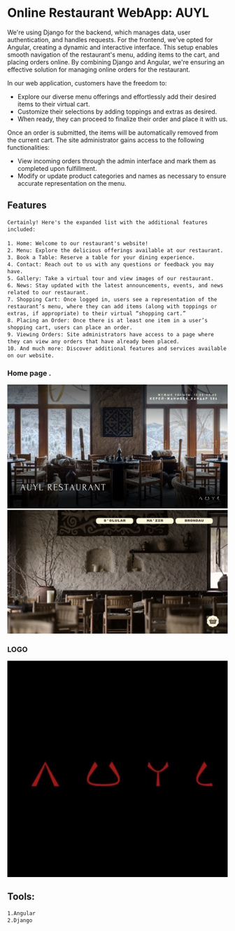 # Online Restaurant WebApp: AUYL

We're using Django for the backend, which manages data, user authentication, and handles requests. For the frontend, we've opted for Angular, creating a dynamic and interactive interface. This setup enables smooth navigation of the restaurant's menu, adding items to the cart, and placing orders online. By combining Django and Angular, we're ensuring an effective solution for managing online orders for the restaurant.


In our web application, customers have the freedom to:
* Explore our diverse menu offerings and effortlessly add their desired items to their virtual cart.
* Customize their selections by adding toppings and extras as desired.
* When ready, they can proceed to finalize their order and place it with us.


Once an order is submitted, the items will be automatically removed from the current cart. The site administrator gains access to the following functionalities:
* View incoming orders through the admin interface and mark them as completed upon fulfillment.
* Modify or update product categories and names as necessary to ensure accurate representation on the menu.


## Features
```
Certainly! Here's the expanded list with the additional features included:

1. Home: Welcome to our restaurant's website!
2. Menu: Explore the delicious offerings available at our restaurant.
3. Book a Table: Reserve a table for your dining experience.
4. Contact: Reach out to us with any questions or feedback you may have.
5. Gallery: Take a virtual tour and view images of our restaurant.
6. News: Stay updated with the latest announcements, events, and news related to our restaurant.
7. Shopping Cart: Once logged in, users see a representation of the restaurant’s menu, where they can add items (along with toppings or extras, if appropriate) to their virtual “shopping cart.”
8. Placing an Order: Once there is at least one item in a user’s shopping cart, users can place an order.
9. Viewing Orders: Site administrators have access to a page where they can view any orders that have already been placed.
10. And much more: Discover additional features and services available on our website.
```




### Home page  .
![Screenshots](screenshots/1.png)
![Screenshots](screenshots/2.png)  



### LOGO 
![Screenshots](screenshots/icon.jpg)


## Tools:
```
1.Angular
2.Django
```
